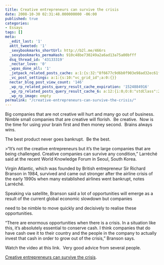 ```yaml
---
title: Creative entrepreneurs can survive the crisis
date: 2008-10-30 02:31:48.000000000 -06:00
published: true
categories:
- Essays
tags: []
meta:
  _edit_last: '1'
  aktt_tweeted: '1'
  _sexybookmarks_shortUrl: http://b2l.me/466rs
  _sexybookmarks_permaHash: 910c48be730249a2a6ad13a75a00bfff
  dsq_thread_id: '43133319'
  _nectar_love: '0'
  _wpas_done_all: '1'
  _jetpack_related_posts_cache: a:1:{s:32:"8f6677c9d6b0f903e98ad32ec61f8deb";a:2:{s:7:"expires";i:1471152048;s:7:"payload";a:3:{i:0;a:1:{s:2:"id";i:656;}i:1;a:1:{s:2:"id";i:1179;}i:2;a:1:{s:2:"id";i:391;}}}}
  _vc_post_settings: a:1:{s:10:"vc_grid_id";a:0:{}}
  nectar_blog_post_view_count: '146'
  _wp_rp_related_posts_query_result_cache_expiration: '1524884916'
  _wp_rp_related_posts_query_result_cache_6: a:12:{i:0;O:8:"stdClass":2:{s:7:"post_id";s:3:"326";s:5:"score";s:17:"54.92723551179426";}i:1;O:8:"stdClass":2:{s:7:"post_id";s:3:"706";s:5:"score";s:18:"53.614293818595854";}i:2;O:8:"stdClass":2:{s:7:"post_id";s:4:"1229";s:5:"score";s:17:"49.51873329918897";}i:3;O:8:"stdClass":2:{s:7:"post_id";s:3:"710";s:5:"score";s:18:"45.935214360285315";}i:4;O:8:"stdClass":2:{s:7:"post_id";s:4:"1363";s:5:"score";s:17:"44.87749784739706";}i:5;O:8:"stdClass":2:{s:7:"post_id";s:4:"1513";s:5:"score";s:17:"41.52954497991805";}i:6;O:8:"stdClass":2:{s:7:"post_id";s:4:"1321";s:5:"score";s:17:"41.52954497991805";}i:7;O:8:"stdClass":2:{s:7:"post_id";s:4:"1192";s:5:"score";s:17:"41.52954497991805";}i:8;O:8:"stdClass":2:{s:7:"post_id";s:4:"1027";s:5:"score";s:17:"41.52954497991805";}i:9;O:8:"stdClass":2:{s:7:"post_id";s:3:"713";s:5:"score";s:17:"41.52954497991805";}i:10;O:8:"stdClass":2:{s:7:"post_id";s:3:"664";s:5:"score";s:17:"41.52954497991805";}i:11;O:8:"stdClass":2:{s:7:"post_id";s:4:"4550";s:5:"score";s:18:"39.346257741661574";}}
  _wp_rp_image: empty
permalink: "/creative-entrepreneurs-can-survive-the-crisis/"
---
```

<p>Big companies that are not creative will hurt and many go out of business.  Nimble small companies that are creative will florish.  Be creative.  Now is the time for using your brain first and then money second.  Brains always wins.</p>
<p>The best product never goes bankrupt.  Be the best.</p>
>“It’s not the creative entrepreneurs but it’s the large companies that are being challenged. Creative companies can survive any condition,” Larréché said at the recent World Knowledge Forum in Seoul, South Korea.</p>
<p>Virgin Atlantic, which was founded by British entrepreneur Sir Richard Branson in 1984, survived and came out stronger after the airline crisis of the early 1990s when many established airlines went bankrupt, notes Larréché.</p>
<p>Speaking via satellite, Branson said a lot of opportunities will emerge as a result of the current global economic slowdown but companies</p>
<p>need to be nimble to move quickly and decisively to realise these opportunities.</p>
<p>“There are enormous opportunities when there is a crisis. In a situation like this, it’s absolutely essential to conserve cash. I think companies that do have cash owe it to their country and the people in the company to actually invest that cash in order to grow out of the crisis,” Branson says.</p></blockquote>
<p>Watch the video at this link.  Very good advice from several people.</p>
<p><a href="http://knowledge.insead.edu/CreativeEntrepreneursSurviveCrisis081008.cfm?vid=105" rel="nofollow">Creative entrepreneurs can survive the crisis</a>.</p>
